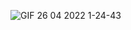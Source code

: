 ![GIF 26 04 2022 1-24-43](https://user-images.githubusercontent.com/65816571/165184893-ae2f1dd1-1aa7-4a56-bf28-799e922c9047.gif)
